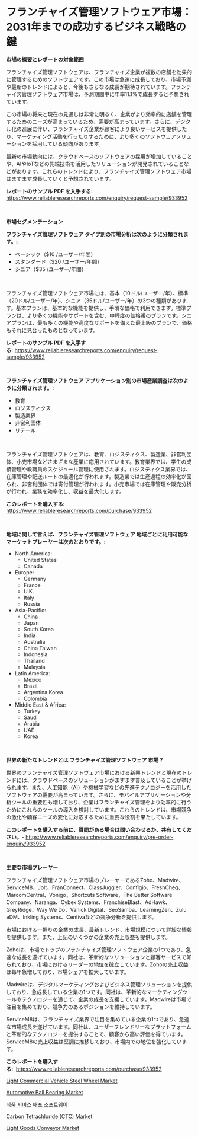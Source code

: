 <p><h1>フランチャイズ管理ソフトウェア市場：2031年までの成功するビジネス戦略の鍵</h1></p><p><strong>市場の概要とレポートの対象範囲</strong></p>
<p><p>フランチャイズ管理ソフトウェアは、フランチャイズ企業が複数の店舗を効果的に管理するためのソフトウェアです。この市場は急速に成長しており、市場予測や最新のトレンドによると、今後もさらなる成長が期待されています。フランチャイズ管理ソフトウェア市場は、予測期間中に年率11.1%で成長すると予想されています。</p><p>この市場の将来と現在の見通しは非常に明るく、企業がより効率的に店舗を管理するためのニーズが高まっているため、需要が高まっています。さらに、デジタル化の進展に伴い、フランチャイズ企業が顧客により良いサービスを提供したり、マーケティング活動を行ったりするために、より多くのソフトウェアソリューションを採用している傾向があります。</p><p>最新の市場動向には、クラウドベースのソフトウェアの採用が増加していることや、AIやIoTなどの先端技術を活用したソリューションが開発されていることなどがあります。これらのトレンドにより、フランチャイズ管理ソフトウェア市場はますます成長していくと予想されています。</p></p>
<p><strong>レポートのサンプル PDF を入手する:</strong> <a href="https://www.reliableresearchreports.com/enquiry/request-sample/933952">https://www.reliableresearchreports.com/enquiry/request-sample/933952</a></p>
<p>&nbsp;</p>
<p><strong>市場セグメンテーション</strong></p>
<p><strong>フランチャイズ管理ソフトウェア タイプ別の市場分析は次のように分類されます。:</strong></p>
<p><ul><li>ベーシック（$10 /ユーザー/年間）</li><li>スタンダード（$20 /ユーザー/年間）</li><li>シニア（$35 /ユーザー/年間）</li></ul></p>
<p>&nbsp;</p>
<p><p>フランチャイズ管理ソフトウェア市場には、基本（10ドル/ユーザー/年）、標準（20ドル/ユーザー/年）、シニア（35ドル/ユーザー/年）の3つの種類があります。基本プランは、基本的な機能を提供し、手頃な価格で利用できます。標準プランは、より多くの機能やサポートを含む、中程度の価格帯のプランです。シニアプランは、最も多くの機能や高度なサポートを備えた最上級のプランで、価格もそれに見合ったものとなっています。</p></p>
<p><strong>レポートのサンプル PDF を入手する:</strong>&nbsp;<a href="https://www.reliableresearchreports.com/enquiry/request-sample/933952">https://www.reliableresearchreports.com/enquiry/request-sample/933952</a></p>
<p>&nbsp;</p>
<p><strong> フランチャイズ管理ソフトウェア アプリケーション別の市場産業調査は次のように分類されます。:</strong></p>
<p><ul><li>教育</li><li>ロジスティクス</li><li>製造業界</li><li>非営利団体</li><li>リテール</li></ul></p>
<p>&nbsp;</p>
<p><p>フランチャイズ管理ソフトウェアは、教育、ロジスティクス、製造業、非営利団体、小売市場などさまざまな産業に応用されています。教育業界では、学生の成績管理や教職員のスケジュール管理に使用されます。ロジスティクス業界では、在庫管理や配送ルートの最適化が行われます。製造業では生産過程の効率化が図られ、非営利団体では寄付管理が行われます。小売市場では在庫管理や販売分析が行われ、業務を効率化し、収益を最大化します。</p></p>
<p><strong>このレポートを購入する:</strong>&nbsp; <a href="https://www.reliableresearchreports.com/purchase/933952">https://www.reliableresearchreports.com/purchase/933952</a></p>
<p>&nbsp;</p>
<p><strong>地域に関して言えば、フランチャイズ管理ソフトウェア 地域ごとに利用可能なマーケットプレーヤーは次のとおりです。:</strong></p>
<p><ul>
    <li>
        North America:
        <ul>
            <li>United States</li>
            <li>Canada</li>
        </ul>
    </li>
    <li>
        Europe:
        <ul>
            <li>Germany</li>
            <li>France</li>
            <li>U.K.</li>
            <li>Italy</li>
            <li>Russia</li>
        </ul>
    </li>
    <li>
        Asia-Pacific:
        <ul>
            <li>China</li>
            <li>Japan</li>
            <li>South Korea</li>
            <li>India</li>
            <li>Australia</li>
            <li>China Taiwan</li>
            <li>Indonesia</li>
            <li>Thailand</li>
            <li>Malaysia</li>
        </ul>
    </li>
    <li>
        Latin America:
        <ul>
            <li>Mexico</li>
            <li>Brazil</li>
            <li>Argentina Korea</li>
            <li>Colombia</li>
        </ul>
    </li>
    <li>
        Middle East & Africa:
        <ul>
            <li>Turkey</li>
            <li>Saudi</li>
            <li>Arabia</li>
            <li>UAE</li>
            <li>Korea</li>
        </ul>
    </li>
    </ul></p>
<p>&nbsp;</p>
<p><strong>世界の新たなトレンドとは フランチャイズ管理ソフトウェア 市場？</strong></p>
<p><p>世界のフランチャイズ管理ソフトウェア市場における新興トレンドと現在のトレンドには、クラウドベースのソリューションがますます普及していることが挙げられます。また、人工知能（AI）や機械学習などの先進テクノロジーを活用したソフトウェアの需要が高まっています。さらに、モバイルアプリケーションや分析ツールの重要性も増しており、企業はフランチャイズ管理をより効率的に行うためにこれらのツールの導入を検討しています。これらのトレンドは、市場競争の激化や顧客ニーズの変化に対応するために重要な役割を果たしています。</p></p>
<p><strong>このレポートを購入する前に、質問がある場合は問い合わせるか、共有してください。</strong>- <a href="https://www.reliableresearchreports.com/enquiry/pre-order-enquiry/933952">https://www.reliableresearchreports.com/enquiry/pre-order-enquiry/933952</a></p>
<p>&nbsp;</p>
<p><strong>主要な市場プレーヤー</strong></p>
<p><p>フランチャイズ管理ソフトウェア市場のプレーヤーであるZoho、Madwire、ServiceM8、Jolt、FranConnect、ClassJuggler、Configio、FreshCheq、MarcomCentral、Vonigo、Shortcuts Software、The Better Software Company、Naranga、Cybex Systems、FranchiseBlast、AdHawk、GreyRidge、Way We Do、Vanick Digital、SeoSamba、LearningZen、Zulu eDM、Inkling Systems、Centivaなどの競争分析を提供します。</p><p>市場における一握りの企業の成長、最新トレンド、市場規模について詳細な情報を提供します。また、上記のいくつかの企業の売上収益も提供します。</p><p>Zohoは、市場でトップのフランチャイズ管理ソフトウェア企業の1つであり、急速な成長を遂げています。同社は、革新的なソリューションと顧客サービスで知られており、市場におけるリーダーの地位を確立しています。Zohoの売上収益は毎年急増しており、市場シェアを拡大しています。</p><p>Madwireは、デジタルマーケティングおよびビジネス管理ソリューションを提供しており、急成長している企業の1つです。同社は、革新的なマーケティングツールやテクノロジーを通じて、企業の成長を支援しています。Madwireは市場で注目を集めており、競争力のあるポジションを維持しています。</p><p>ServiceM8は、フランチャイズ業界で注目を集めている企業の1つであり、急速な市場成長を遂げています。同社は、ユーザーフレンドリーなプラットフォームと革新的なテクノロジーを提供することで、顧客から高い評価を得ています。ServiceM8の売上収益は堅調に推移しており、市場内での地位を強化しています。</p></p>
<p><strong>このレポートを購入する:</strong>&nbsp;&nbsp;<a href="https://www.reliableresearchreports.com/purchase/933952">https://www.reliableresearchreports.com/purchase/933952</a></p>
<p><p><a href="https://unruly-ladybug-44b.notion.site/Light-Commercial-Vehicle-Steel-Wheel-Market-Size-Share-Trends-Analysis-Report-By-Material-By-Typ-98f2768d193747bfa41599d6a35a465f">Light Commercial Vehicle Steel Wheel Market</a></p><p><a href="https://view.publitas.com/reportprime-1/automotive-ball-bearing-market-size-share-trends-analysis-report-by-material-by-type-by-end-user-by-region-and-segment-forecasts-2024-2031/">Automotive Ball Bearing Market</a></p><p><a href="https://github.com/lzrvbyqzftro57/Market-Research-Report-List-1/blob/main/2189326184228.md">식품 서비스 배포 소프트웨어</a></p><p><a href="https://issuu.com/reportprime-2/docs/carbon-tetrachloride-ctc-market-size-2030.pptx">Carbon Tetrachloride (CTC) Market</a></p><p><a href="https://issuu.com/reportprime-2/docs/light-goods-conveyor-market-size-2030.pptx">Light Goods Conveyor Market</a></p></p>
